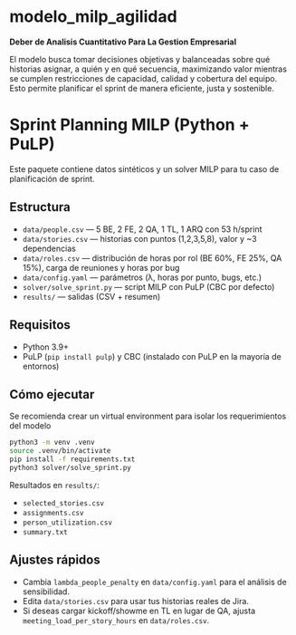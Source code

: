 # modelo_milp_agilidad

**Deber de Analisis Cuantitativo Para La Gestion Empresarial**

El modelo busca tomar decisiones objetivas y balanceadas sobre qué historias asignar, a quién y en qué secuencia, maximizando valor mientras se cumplen restricciones de capacidad, calidad y cobertura del equipo. Esto permite planificar el sprint de manera eficiente, justa y sostenible.

# Sprint Planning MILP (Python + PuLP)

Este paquete contiene datos sintéticos y un solver MILP para tu caso de planificación de sprint.

## Estructura

- `data/people.csv` — 5 BE, 2 FE, 2 QA, 1 TL, 1 ARQ con 53 h/sprint
- `data/stories.csv` — historias con puntos (1,2,3,5,8), valor y ~3 dependencias
- `data/roles.csv` — distribución de horas por rol (BE 60%, FE 25%, QA 15%), carga de reuniones y horas por bug
- `data/config.yaml` — parámetros (λ, horas por punto, bugs, etc.)
- `solver/solve_sprint.py` — script MILP con PuLP (CBC por defecto)
- `results/` — salidas (CSV + resumen)

## Requisitos

- Python 3.9+
- PuLP (`pip install pulp`) y CBC (instalado con PuLP en la mayoría de entornos)

## Cómo ejecutar

Se recomienda crear un virtual environment para isolar los requerimientos del modelo

```bash
python3 -m venv .venv
source .venv/bin/activate
pip install -f requirements.txt
python3 solver/solve_sprint.py
```

Resultados en `results/`:

- `selected_stories.csv`
- `assignments.csv`
- `person_utilization.csv`
- `summary.txt`

## Ajustes rápidos

- Cambia `lambda_people_penalty` en `data/config.yaml` para el análisis de sensibilidad.
- Edita `data/stories.csv` para usar tus historias reales de Jira.
- Si deseas cargar kickoff/showme en TL en lugar de QA, ajusta `meeting_load_per_story_hours` en `data/roles.csv`.
